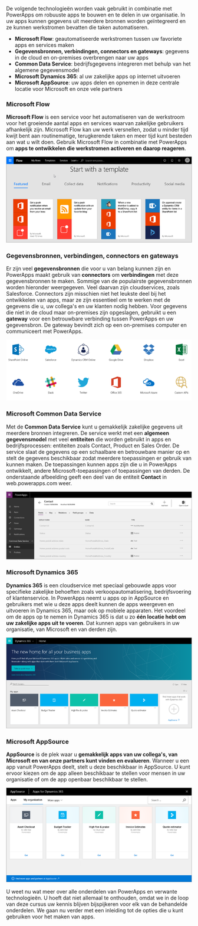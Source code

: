De volgende technologieën worden vaak gebruikt in combinatie met PowerApps om robuuste apps te bouwen en te delen in uw organisatie. In uw apps kunnen gegevens uit meerdere bronnen worden geïntegreerd en ze kunnen werkstromen bevatten die taken automatiseren. 

* **Microsoft Flow**: geautomatiseerde werkstromen tussen uw favoriete apps en services maken
* **Gegevensbronnen, verbindingen, connectors en gateways**: gegevens in de cloud en on-premises overbrengen naar uw apps
* **Common Data Service**: bedrijfsgegevens integreren met behulp van het algemene gegevensmodel
* **Microsoft Dynamics 365**: al uw zakelijke apps op internet uitvoeren
* **Microsoft AppSource**: uw apps delen en opnemen in deze centrale locatie voor Microsoft en onze vele partners

### <a name="microsoft-flow"></a>Microsoft Flow
**Microsoft Flow** is een service voor het automatiseren van de werkstroom voor het groeiende aantal apps en services waarvan zakelijke gebruikers afhankelijk zijn. Microsoft Flow kan uw werk versnellen, zodat u minder tijd kwijt bent aan routinematige, terugkerende taken en meer tijd kunt besteden aan wat u wilt doen. Gebruik Microsoft Flow in combinatie met PowerApps om **apps te ontwikkelen die werkstromen activeren en daarop reageren**.

![Microsoft Flow](./media/learning-powerapps-parts/powerapps-flow.png)

### <a name="data-sources-connections-and-connectors-and-gateways"></a>Gegevensbronnen, verbindingen, connectors en gateways
Er zijn veel **gegevensbronnen** die voor u van belang kunnen zijn en PowerApps maakt gebruik van **connectors** om **verbindingen** met deze gegevensbronnen te maken. Sommige van de populairste gegevensbronnen worden hieronder weergegeven. Veel daarvan zijn cloudservices, zoals Salesforce. Connectors zijn misschien niet het leukste deel bij het ontwikkelen van apps, maar ze zijn essentieel om te werken met de gegevens die u, uw collega's en uw klanten nodig hebben. Voor gegevens die niet in de cloud maar on-premises zijn opgeslagen, gebruikt u een **gateway** voor een betrouwbare verbinding tussen PowerApps en uw gegevensbron. De gateway bevindt zich op een on-premises computer en communiceert met PowerApps.

![Gegevensbronnen en connectors voor PowerApps](./media/learning-powerapps-parts/powerapps-data.png)

### <a name="microsoft-common-data-service"></a>Microsoft Common Data Service
Met de **Common Data Service** kunt u gemakkelijk zakelijke gegevens uit meerdere bronnen integreren. De service werkt met een **algemeen gegevensmodel** met veel **entiteiten** die worden gebruikt in apps en bedrijfsprocessen: entiteiten zoals Contact, Product en Sales Order. De service slaat de gegevens op een schaalbare en betrouwbare manier op en stelt de gegevens beschikbaar zodat meerdere toepassingen er gebruik van kunnen maken. De toepassingen kunnen apps zijn die u in PowerApps ontwikkelt, andere Microsoft-toepassingen of toepassingen van derden. De onderstaande afbeelding geeft een deel van de entiteit **Contact** in web.powerapps.com weer.

![PowerApps - entiteit Contact](./media/learning-powerapps-parts/powerapps-contact.png)

### <a name="microsoft-dynamics-365"></a>Microsoft Dynamics 365
**Dynamics 365** is een cloudservice met speciaal gebouwde apps voor specifieke zakelijke behoeften zoals verkoopautomatisering, bedrijfsvoering of klantenservice. In PowerApps neemt u apps op in AppSource en gebruikers met wie u deze apps deelt kunnen de apps weergeven en uitvoeren in Dynamics 365, maar ook op mobiele apparaten. Het voordeel om de apps op te nemen in Dynamics 365 is dat u zo **één locatie hebt om uw zakelijke apps uit te voeren**. Dat kunnen apps van gebruikers in uw organisatie, van Microsoft en van derden zijn.

![Microsoft Dynamics 365](./media/learning-powerapps-parts/powerapps-dynamics.png)

### <a name="microsoft-appsource"></a>Microsoft AppSource
**AppSource** is de plek waar u **gemakkelijk apps van uw collega's, van Microsoft en van onze partners kunt vinden en evalueren**. Wanneer u een app vanuit PowerApps deelt, stelt u deze beschikbaar in AppSource. U kunt ervoor kiezen om de app alleen beschikbaar te stellen voor mensen in uw organisatie of om de app openbaar beschikbaar te stellen.

![Microsoft AppSource](./media/learning-powerapps-parts/powerapps-appsource.png)

U weet nu wat meer over alle onderdelen van PowerApps en verwante technologieën. U hoeft dat niet allemaal te onthouden, omdat we in de loop van deze cursus uw kennis blijven bijspijkeren voor elk van de behandelde onderdelen. We gaan nu verder met een inleiding tot de opties die u kunt gebruiken voor het maken van apps.

